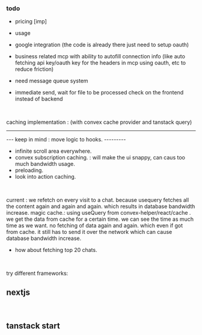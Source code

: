 ### todo

- pricing [imp]
- usage
- google integration (the code is already there just need to setup oauth)
- business related mcp with ability to autofill connection info (like auto fetching api key/oauth key for the headers in mcp using oauth, etc to reduce friction)

- need message queue system
- immediate send, wait for file to be processed check on the frontend instead of backend

<br/>

caching implementation : (with convex cache provider and tanstack query)

---

--- keep in mind : move logic to hooks. ---------

- infinite scroll area everywhere.
- convex subscription caching. : will make the ui snappy, can caus too much bandwidth usage.
- preloading.
- look into action caching.

<br/>

current : we refetch on every visit to a chat. because usequery fetches all the content again and again and again. which results in database bandwidth increase.
magic cache.: using useQuery from convex-helper/react/cache . we get the data from cache for a certain time. we can see the time as much time as we want. no fetching of data again and again. which even if got from cache. it still has to send it over the network which can cause database bandwidth increase.

- how about fetching top 20 chats.

</br>

try different frameworks:

## nextjs

<br/>

## tanstack start
